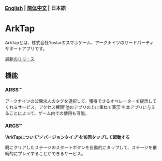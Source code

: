 ### [English](README.md) | [简体中文](README_CN.md) | 日本語
# ArkTap
ArkTapとは、株式会社Yostarのスマホゲーム、アークナイツのサードパーティサポートアプリです。

[最新のリリース](https://github.com/IcebemAst/ArknightsTap/releases/latest)

## 機能

### ARSS™
アークナイツの公開求人のタグを選択して、獲得できるオペレーターを提示してくれるサービス。アクセス権限'他のアプリの上に重ねて表示'を本アプリに与えることによって、ゲーム内での使用も可能。

### ARGS™
**'ArkTapについて'>'バージョンタイプ'を16回タップして起動する**

既にクリアしたステージのスタートボタンを自動的にタップして、ステージを継続的にプレイすることができるサービス。
